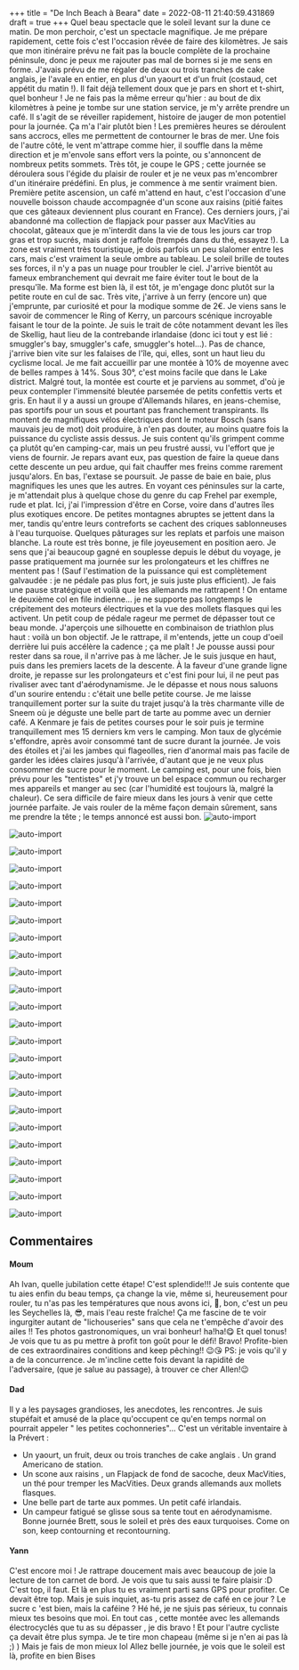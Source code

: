 +++
title = "De Inch Beach à Beara"
date = 2022-08-11 21:40:59.431869
draft = true
+++
Quel beau spectacle que le soleil levant sur la dune ce matin. De mon perchoir, c'est un spectacle magnifique. Je me prépare rapidement, cette fois c'est l'occasion rêvée de faire des kilomètres. Je sais que mon itinéraire prévu ne fait pas la boucle complète de la prochaine péninsule, donc je peux me rajouter pas mal de bornes si je me sens en forme. J'avais prévu de me régaler de deux ou trois tranches de cake anglais, je l'avale en entier, en plus d'un yaourt et d'un fruit (costaud, cet appétit du matin !). Il fait déjà tellement doux que je pars en short et t-shirt, quel bonheur ! Je ne fais pas la même erreur qu'hier : au bout de dix kilomètres à peine je tombe sur une station service, je m'y arrête prendre un café. Il s'agit de se réveiller rapidement, histoire de jauger de mon potentiel pour la journée. Ça m'a l'air plutôt bien ! Les premières heures se déroulent sans accrocs, elles me permettent de contourner le bras de mer. Une fois de l'autre côté, le vent m'attrape comme hier, il souffle dans la même direction et je m'envole sans effort vers la pointe, ou s'annoncent de nombreux petits sommets. Très tôt, je coupe le GPS ; cette journée se déroulera sous l'égide du plaisir de rouler et je ne veux pas m'encombrer d'un itinéraire prédéfini. En plus, je commence à me sentir vraiment bien. Première petite ascension, un café m'attend en haut, c'est l'occasion d'une nouvelle boisson chaude accompagnée d'un scone aux raisins (pitié faites que ces gâteaux deviennent plus courant en France). Ces derniers jours, j'ai abandonné ma collection de flapjack pour passer aux MacVities au chocolat, gâteaux que je m'interdit dans la vie de tous les jours car trop gras et trop sucrés, mais dont je raffole (trempés dans du thé, essayez !). La zone est vraiment très touristique, je dois parfois un peu slalomer entre les cars, mais c'est vraiment la seule ombre au tableau. Le soleil brille de toutes ses forces, il n'y a pas un nuage pour troubler le ciel. J'arrive bientôt au fameux embranchement qui devrait me faire éviter tout le bout de la presqu'île. Ma forme est bien là, il est tôt, je m'engage donc plutôt sur la petite route en cul de sac. Très vite, j'arrive à un ferry (encore un) que j'emprunte, par curiosité et pour la modique somme de 2€. Je viens sans le savoir de commencer le Ring of Kerry, un parcours scénique incroyable faisant le tour de la pointe. Je suis le trait de côte notamment devant les îles de Skellig, haut lieu de la contrebande irlandaise (donc ici tout y est lié : smuggler's bay, smuggler's cafe, smuggler's hotel...). Pas de chance, j'arrive bien vite sur les falaises de l'île, qui, elles, sont un haut lieu du cyclisme local. Je me fait accueillir par une montée à 10% de moyenne avec de belles rampes à 14%. Sous 30°, c'est moins facile que dans le Lake district. Malgré tout, la montée est courte et je parviens au sommet, d'où je peux contempler l'immensité bleutée parsemée de petits confettis verts et gris. En haut il y a aussi un groupe d'Allemands hilares, en jeans-chemise, pas sportifs pour un sous et pourtant pas franchement transpirants. Ils montent de magnifiques vélos électriques dont le moteur Bosch (sans mauvais jeu de mot) doit produire, à n'en pas douter, au moins quatre fois la puissance du cycliste assis dessus. Je suis content qu'ils grimpent comme ça plutôt qu'en camping-car, mais un peu frustré aussi, vu l'effort que je viens de fournir. Je repars avant eux, pas question de faire la queue dans cette descente un peu ardue, qui fait chauffer mes freins comme rarement jusqu'alors. En bas, l'extase se poursuit. Je passe de baie en baie, plus magnifiques les unes que les autres. En voyant ces péninsules sur la carte, je m'attendait plus à quelque chose du genre du cap Frehel par exemple, rude et plat. Ici, j'ai l'impression d'être en Corse, voire dans d'autres îles plus exotiques encore. De petites montagnes abruptes se jettent dans la mer, tandis qu'entre leurs contreforts se cachent des criques sablonneuses à l'eau turquoise. Quelques pâturages sur les replats et parfois une maison blanche. La route est très bonne, je file joyeusement en position aero. Je sens que j'ai beaucoup gagné en souplesse depuis le début du voyage, je passe pratiquement ma journée sur les prolongateurs et les chiffres ne mentent pas ! (Sauf l'estimation de la puissance qui est complètement galvaudée : je ne pédale pas plus fort, je suis juste plus efficient). Je fais une pause stratégique et voilà que les allemands me rattrapent ! On entame le deuxième col en file indienne... je ne supporte pas longtemps le crépitement des moteurs électriques et la vue des mollets flasques qui les activent. Un petit coup de pédale rageur me permet de dépasser tout ce beau monde. J'aperçois une silhouette en combinaison de triathlon plus haut : voilà un bon objectif. Je le rattrape, il m'entends, jette un coup d'oeil derrière lui puis accélère la cadence ; ça me plaît ! Je pousse aussi pour rester dans sa roue, il n'arrive pas à me lâcher. Je le suis jusque en haut, puis dans les premiers lacets de la descente. À la faveur d'une grande ligne droite, je repasse sur les prolongateurs et c'est fini pour lui, il ne peut pas rivaliser avec tant d'aérodynamisme. Je le dépasse et nous nous saluons d'un sourire entendu : c'était une belle petite course. Je me laisse tranquillement porter sur la suite du trajet jusqu'à la très charmante ville de Sneem où je déguste une belle part de tarte au pomme avec un dernier café. A Kenmare je fais de petites courses pour le soir puis je termine tranquillement mes 15 derniers km vers le camping. Mon taux de glycémie s'effondre, après avoir consommé tant de sucre durant la journée. Je vois des étoiles et j'ai les jambes qui flageolles, rien d'anormal mais pas facile de garder les idées claires jusqu'à l'arrivée, d'autant que je ne veux plus consommer de sucre pour le moment. Le camping est, pour une fois, bien prévu pour les "tentistes" et j'y trouve un bel espace commun ou recharger mes appareils et manger au sec (car l'humidité est toujours là, malgré la chaleur). Ce sera difficile de faire mieux dans les jours à venir que cette journée parfaite. Je vais rouler de la même façon demain sûrement, sans me prendre la tête ; le temps annoncé est aussi bon. 
![auto-import](https://thumbsnap.com/i/o3fwaWHp.jpg)

![auto-import](https://thumbsnap.com/i/3eqX4N1k.jpg)

![auto-import](https://thumbsnap.com/i/R7fY4g1q.jpg)

![auto-import](https://thumbsnap.com/i/9jNW1Yak.jpg)

![auto-import](https://thumbsnap.com/i/zEurcaeN.jpg)

![auto-import](https://thumbsnap.com/i/HMtEhdck.jpg)

![auto-import](https://thumbsnap.com/i/wtgaUvc2.jpg)

![auto-import](https://thumbsnap.com/i/h1xDUqd2.jpg)

![auto-import](https://thumbsnap.com/i/kUUEEjdC.jpg)

![auto-import](https://thumbsnap.com/i/C7sjb9Dj.jpg)

![auto-import](https://thumbsnap.com/i/3gDmsMzu.jpg)

![auto-import](https://thumbsnap.com/i/tGUVrutm.jpg)

![auto-import](https://thumbsnap.com/i/EcYBboJc.jpg)

![auto-import](https://thumbsnap.com/i/bUkGgq8K.jpg)

![auto-import](https://thumbsnap.com/i/xEr1WCJz.jpg)

![auto-import](https://thumbsnap.com/i/puzJ3EGN.jpg)

![auto-import](https://thumbsnap.com/i/VwcxjMSd.jpg)

![auto-import](https://thumbsnap.com/i/CijRKu6e.jpg)

![auto-import](https://thumbsnap.com/i/bqVjd5ps.jpg)

![auto-import](https://thumbsnap.com/i/ct7NQp6w.jpg)

![auto-import](https://thumbsnap.com/i/VfRNp585.jpg)

![auto-import](https://thumbsnap.com/i/1Y9LbiF9.jpg)

![auto-import](https://thumbsnap.com/i/ASiU7qxF.jpg)

![auto-import](https://thumbsnap.com/i/6Co3Vkje.jpg)
## Commentaires
#### Moum
Ah Ivan, quelle jubilation cette étape! C'est splendide!!! Je suis contente que tu aies enfin du beau temps, ça change la vie, même si, heureusement pour rouler, tu n'as pas les températures que nous avons ici, 🥵, bon, c'est un peu les Seychelles là, 😎, mais l'eau reste fraîche! Ça me fascine de te voir ingurgiter autant de "lichouseries" sans que cela ne t'empêche d'avoir des ailes !! Tes photos gastronomiques, un vrai bonheur! ha!ha!😋 Et quel tonus! Je vois que tu as pu mettre à profit ton goût pour le défi! Bravo! Profite-bien de ces extraordinaires conditions and keep pêching!! 😉😘
PS: je vois qu'il y a de la concurrence. Je m'incline cette fois devant la rapidité de l'adversaire, (que je salue au passage), à trouver ce cher Allen!😉
#### Dad
Il y a les paysages grandioses, les anecdotes, les rencontres. Je suis stupéfait et amusé de la place qu'occupent ce qu'en temps normal on pourrait appeler " les petites cochonneries"... C'est un véritable inventaire à la Prévert :
- Un yaourt, un fruit, deux ou trois tranches de cake anglais .
Un grand Americano de station.
- Un scone aux raisins , un Flapjack de fond de sacoche, deux MacVities, un thé pour tremper les MacVities.
Deux grands allemands aux mollets flasques.
- Une belle part de tarte aux pommes.
Un petit café irlandais.
- Un campeur fatigué se glisse sous sa tente tout en aérodynamisme.
Bonne journée Brett, sous le soleil et près des eaux turquoises.
Come on son, keep contourning et recontourning.
#### Yann
C'est encore moi ! 
Je rattrape doucement mais avec beaucoup de joie la lecture de ton carnet de bord.
Je vois que tu sais aussi te faire plaisir :D C'est top, il faut.
Et là en plus tu es vraiment parti sans GPS pour profiter. Ce devait être top.
Mais je suis inquiet, as-tu pris assez de café en ce jour ?
Le sucre c 'est bien, mais la caféine ?
Hé hé, je ne sjuis pas sérieux, tu connais mieux tes besoins que moi. En tout cas , cette montée avec les allemands électrocyclés que tu as su dépasser , je dis bravo ! Et pour l'autre cycliste ça devait être plus sympa. Je te tire mon chapeau (même si je n'en ai pas là ;) ) Mais je fais de mon mieux lol
Allez belle journée, je vois que le soleil est là, profite en bien
Bises
